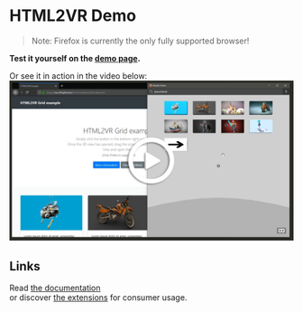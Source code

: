 
# HTML2VR Demo

> Note: Firefox is currently the only fully supported browser!

**Test it yourself on the [demo page](https://tuur29.github.io/html2vr/demo/site).**

Or see it in action in the video below:  
[![Click to play video](./preview.jpg)](./preview.mp4)

## Links

Read [the documentation](../library)  
or discover [the extensions](../extension) for consumer usage.
